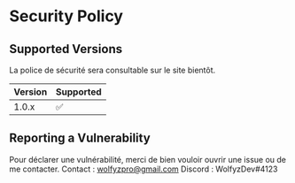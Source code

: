 # Security Policy

## Supported Versions

La police de sécurité sera consultable sur le site bientôt. 

| Version | Supported          |
| ------- | ------------------ |
| 1.0.x   | :white_check_mark: |


## Reporting a Vulnerability

Pour déclarer une vulnérabilité, merci de bien vouloir ouvrir une issue ou de me contacter. 
Contact : 
wolfyzpro@gmail.com
Discord : WolfyzDev#4123
